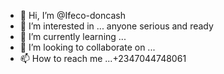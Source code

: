 - 👋 Hi, I’m @Ifeco-doncash
- 👀 I’m interested in ... anyone serious and ready
- 🌱 I’m currently learning ...
- 💞️ I’m looking to collaborate on ...
- 📫 How to reach me ...+2347044748061

<!---
Ifeco-doncash/Ifeco-doncash is a ✨ special ✨ repository because its `README.md` (this file) appears on your GitHub profile.
You can click the Preview link to take a look at your changes.
--->
